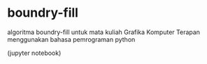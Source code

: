# boundry-fill
algoritma boundry-fill untuk mata kuliah Grafika Komputer Terapan menggunakan bahasa pemrograman python

(jupyter notebook)
